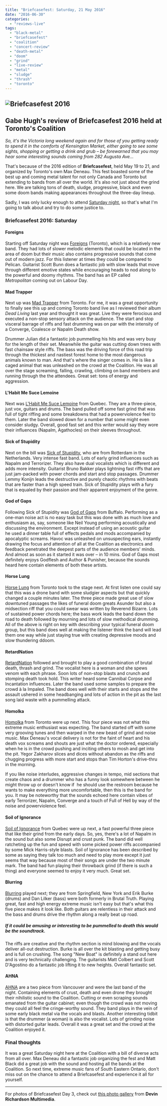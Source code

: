 ```yaml
---
title: "Briefcasefest: Saturday, 21 May 2016"
date: "2016-06-30"
categories: 
  - "reviews-live"
tags: 
  - "black-metal"
  - "briefcasefest"
  - "coalition"
  - "concert-review"
  - "death-metal"
  - "doom"
  - "grind"
  - "live-review"
  - "metal"
  - "sludge"
  - "thrash"
  - "toronto"
---
```


## ![Briefcasefest 2016](https://hellbound.ca/wp-content/uploads/2016/06/Briefcasefest-2016.jpg)

## Gabe Hugh's review of Briefcasefest 2016 held at Toronto's Coalition

_So, it's the Victoria long weekend again and for those of you getting ready to spend it in the comforts of Kensington Market, either going to see some sights, shopping or getting a drink and grub – be forewarned that you may hear some interesting sounds coming from 282 Augusta Ave..._

That's because of the 2016 edition of **Briefcasefest**, held May 19 to 21, and organized by Toronto's own Max Deneau. This fest boasted some of the best up and coming metal talent for not only Canada and Toronto but extending to bands from all over the world. It's also not just about the grind here. We are talking tons of death, sludge, progressive, black and even some doom bands making appearances throughout the three-day lineup.

Sadly, I was only lucky enough to attend [Saturday night](https://www.facebook.com/events/1718848695027671/), so that's what I'm going to talk about and try to do some justice to.

### Briefcasefest 2016: Saturday

#### Foreigns

Starting off Saturday night was [Foreigns](http://www.foreigns.ca/) (Toronto), which is a relatively new band. They had lots of slower melodic elements that could be located in the area of doom but their music also contains progressive sounds that come out of modern jazz. For this listener at times they could be compared to Pelican. Guitarist Scott Bunn does a fantastic job with slow leads that move through different emotive states while encouraging heads to nod along to the powerful and doomy rhythms. The band has an EP called _Metropolitan_ coming out on Labour Day.

#### Mad Trapper

Next up was [Mad Trapper](https://madtrapper.bandcamp.com/) from Toronto. For me, it was a great opportunity to finally see this up and coming Toronto band live as I reviewed their album _Dead Living_ last year and thought it was great. Live they were ferocious and executed a non-stop sensory attack on the audience. The start and stop visceral barrage of riffs and fast drumming was on par with the intensity of a Converge, Coalesce or Napalm Death show.

Drummer Julian did a fantastic job pummelling his hits and was very busy for the length of their set. Meanwhile the guitar was cutting down trees with fast chainsaw style riffs. The bass was the driving force of this road trip through the thickest and nastiest forest home to the most dangerous animals known to man. And that's where the singer comes in. He is like a caged animal that was unleashed on the crowd at the Coalition. He was all over the stage screaming, falling, crawling, climbing on band members and running through the the attendees. Great set: tons of energy and aggression.

#### L'Habit Me Suce Lemoine

Next was [L'Habit Me Suce Lemoine](https://lhabitmesucelemoine1.bandcamp.com/) from Quebec. They are a three-piece, just vox, guitars and drums. The band pulled off some fast grind that was full of tight riffing and some breakdowns that had a powerviolence feel to them. Later the band slowed down for a number that some might even consider sludgy. Overall, good fast set and this writer would say they wore their influences (Napalm, Agathocles) on their sleeves throughout.

#### Sick of Stupidity

Next on the bill was [Sick of Stupidity](https://sickofstupidity.bandcamp.com/), who are from Rotterdam in the Netherlands. Very intense fast band. Lots of early grind influences such as Napalm and Terrorizer. They also have dual vocalists which is different and adds more intensity. Guitarist Bruno Bakker plays lightning fast riffs that are just jam-packed with power chords and start and stop passages. Drummer Lemmy Konijn leads the destructive and purely chaotic rhythms with beats that are faster than a high speed train. Sick of Stupidity plays with a fury that is equaled by their passion and their apparent enjoyment of the genre.

#### God of Gaps

Following Sick of Stupidity was [God of Gaps](https://godofgaps.bandcamp.com/) from Buffalo. Performing as a one-man noise act is no easy task but this was done with as much love and enthusiasm as, say, someone like Neil Young performing acoustically and discussing the environment. Except instead of using an acoustic guitar he used a dinner table full of effects pedals and mods accompanied by apocalyptic screams. Havoc was unleashed on unsuspecting ears, instantly drawing the focus and attention of all at the Coalition as electronics and feedback penetrated the deepest parts of the audience members' minds. And almost as soon as it started it was over – in 10 mins. God of Gaps most definitely enjoys Godflesh and Author & Punisher, because the sounds heard here contain elements of both these artists.

#### Horse Lung

[Horse Lung](https://horselungdoom.bandcamp.com/) from Toronto took to the stage next. At first listen one could say that this was a drone band with some sludgier aspects but that quickly changed a couple minutes later. The three piece made great use of slow downtuned passages the likes of funeral doom greats Asunder but also a midsection riff that you could swear was written by Reverend Bizarre. Lots of sustained power chords here; the bass work leads the band down the road to death followed by mourning and lots of slow methodical drumming. All of the above is right on key with describing your typical funeral doom group, but this band does well at making the listener think the band will lead them one way while just staying true with creating depressive moods and slow thundering ddoom.

#### RetardNation

[RetardNation](https://retardnation.bandcamp.com/) followed and brought to play a good combination of brutal death, thrash and grind. The vocalist here is a woman and she spews venom with each phrase. Soon lots of non-stop blasts and crunch and stomping death took hold. This writer heard some Cannibal Corpse and Incantation influences. Later the band used some samples to prepare the crowd à la Impaled. The band does well with their starts and stops and the assault ushered in some headbanging and lots of action in the pit as the last song laid waste with a pummelling attack.

#### Homolka

[Homolka](https://homolka.bandcamp.com/) from Toronto were up next. This four piece was not what this extreme music enthusiast was expecting. The band started off with some very grooving tunes and then warped in the new beast of grind and noise music. Max Deneau's vocal delivery is not for the faint of heart and his death vox screams and shouts are just what the doctor ordered, especially when he is in the crowd pushing and inciting others to mosh and get into the pit. Yegor Zakharov slices and dices without abandon as the riffs and chugging progress with more start and stops than Tim Horton's drive-thru in the morning.

If you like noise interludes, aggressive changes in tempo, mid sections that create chaos and a drummer who has a funny look somewhere between he might throw up or doesn't know if  he should use the restroom because he wants to make everything more uncomfortable, then this is the band for you. It may be noteworthy that the sounds echoed here contain vibes of early Terrorizer, Napalm, Converge and a touch of Full of Hell by way of the noise and powerviolence feel.

#### Soil of Ignorance

[Soil of Ignorance](https://soilofignorance.bandcamp.com/) from Quebec were up next, a fast powerful three piece that like their grind from the early days. So, yes, there's a lot of Napalm in the sound but also some Disrupt and crust punk. The band did well ratcheting up the fun and speed with some picked power riffs accompanied by some Mick Harris-style blasts. Soil of Ignorance has been described by some as saying they talk too much and need to play more except it just seems that way because most of their songs are under the two minute mark. The band had fun playing their throwback grind (if there is such a thing) and everyone seemed to enjoy it very much. Great set.

#### Blurring

[Blurring](https://blurring.bandcamp.com/) played next; they are from Springfield, New York and Erik Burke (drums) and Dan Lilker (bass) were both formerly in Brutal Truth. Playing great, fast and high energy extreme music isn't easy but that's what this five piece makes it look like. Both guitars are relentless in their attack and the bass and drums drive the rhythm along a really beat up road.

##### If it could be amusing or interesting to be pummelled to death this would be the soundtrack.

The riffs are creative and the rhythm section is mind blowing and the vocals deliver all-out destruction. Burke is all over the kit blasting and getting busy and is full on crushing. The song "New Boat" is definitely a stand out here and is very technically challenging. The guitarists Matt Colbert and Scott D'Agostino do a fantastic job lifting it to new heights. Overall fantastic set.

#### AHNA

[AHNA](https://ahna.bandcamp.com/) are a two piece from Vancouver and were the last band of the night. Containing elements of crust, death and even drone they brought their nihilistic sound to the Coalition. Cutting or even scraping sounds emanated from the guitar cabinet; even though the crowd was not moving they could all feel the cringe-worthy sound. They band plays in the vein of some early black metal via the vocals and blasts. Another interesting tidbit is that the drummer (a woman) is also the vocalist. Lots of grinding noise with distorted guitar leads. Overall it was a great set and the crowd at the Coalition enjoyed it.

### Final thoughts

It was a great Saturday night here at the Coalition with a bill of diverse acts from all over. Max Deneau did a fantastic job organizing the fest and Matt Black did a great job with the sound and hosting all the bands at the Coalition. So next time, extreme music fans of South Eastern Ontario, don't miss out on the chance to attend a Briefcasefest and experience it all for yourself.

* * *

For photos of Briefcasefest Day 3, check out [this photo gallery](https://www.facebook.com/devinrichardsonmultimedia/photos/?tab=album&album_id=1121894017893630) from **Devin Richardson Multimedia**.
